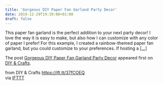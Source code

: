 ```yaml
---
title: 'Gorgeous DIY Paper Fan Garland Party Decor'
date: 2019-12-29T19:39:00+01:00
draft: false
---
```


This paper fan garland is the perfect addition to your next party decor! I love the way it is easy to make, but also how I can customize with any color of paper I prefer! For this example, I created a rainbow-themed paper fan garland, but you could customize to your preferences. If hosting a [\[...\]](https://www.diyncrafts.com/67352/decor/gorgeous-diy-paper-fan-garland-party-decor)

The post [Gorgeous DIY Paper Fan Garland Party Decor](https://www.diyncrafts.com/67352/decor/gorgeous-diy-paper-fan-garland-party-decor) appeared first on [DIY & Crafts](https://www.diyncrafts.com).

  
  
from DIY & Crafts https://ift.tt/37fCOEQ  
via [IFTTT](https://ifttt.com/?ref=da&site=blogger)